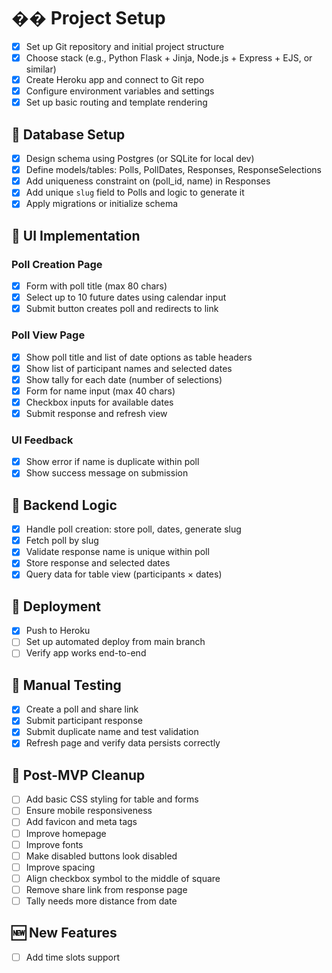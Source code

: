 # �� Project Setup

- [x]  Set up Git repository and initial project structure
- [x]  Choose stack (e.g., Python Flask + Jinja, Node.js + Express + EJS, or similar)
- [x]  Create Heroku app and connect to Git repo
- [x]  Configure environment variables and settings
- [x]  Set up basic routing and template rendering

## 🧩 Database Setup

- [x]  Design schema using Postgres (or SQLite for local dev)
- [x]  Define models/tables: Polls, PollDates, Responses, ResponseSelections
- [x]  Add uniqueness constraint on (poll_id, name) in Responses
- [x]  Add unique `slug` field to Polls and logic to generate it
- [x]  Apply migrations or initialize schema

## 🎨 UI Implementation

### Poll Creation Page

- [x]  Form with poll title (max 80 chars)
- [x]  Select up to 10 future dates using calendar input
- [x]  Submit button creates poll and redirects to link

### Poll View Page

- [x]  Show poll title and list of date options as table headers
- [x]  Show list of participant names and selected dates
- [x]  Show tally for each date (number of selections)
- [x]  Form for name input (max 40 chars)
- [x]  Checkbox inputs for available dates
- [x]  Submit response and refresh view

### UI Feedback

- [x]  Show error if name is duplicate within poll
- [x]  Show success message on submission

## 🔁 Backend Logic

- [x]  Handle poll creation: store poll, dates, generate slug
- [x]  Fetch poll by slug
- [x]  Validate response name is unique within poll
- [x]  Store response and selected dates
- [x]  Query data for table view (participants × dates)

## 🚀 Deployment

- [x]  Push to Heroku
- [ ]  Set up automated deploy from main branch
- [ ]  Verify app works end-to-end

## 🧪 Manual Testing

- [x]  Create a poll and share link
- [x]  Submit participant response
- [x]  Submit duplicate name and test validation
- [x]  Refresh page and verify data persists correctly

## 🧼 Post-MVP Cleanup

- [ ]  Add basic CSS styling for table and forms
- [ ]  Ensure mobile responsiveness
- [ ]  Add favicon and meta tags
- [ ]  Improve homepage
- [ ]  Improve fonts
- [ ]  Make disabled buttons look disabled
- [ ]  Improve spacing
- [ ]  Align checkbox symbol to the middle of square
- [ ]  Remove share link from response page
- [ ]  Tally needs more distance from date

## 🆕 New Features

- [ ]  Add time slots support